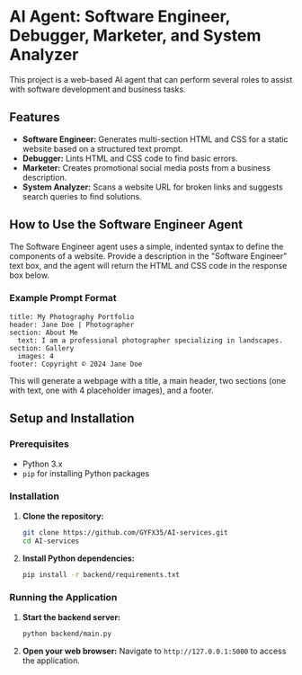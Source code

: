 # AI Agent: Software Engineer, Debugger, Marketer, and System Analyzer

This project is a web-based AI agent that can perform several roles to assist with software development and business tasks.

## Features

- **Software Engineer:** Generates multi-section HTML and CSS for a static website based on a structured text prompt.
- **Debugger:** Lints HTML and CSS code to find basic errors.
- **Marketer:** Creates promotional social media posts from a business description.
- **System Analyzer:** Scans a website URL for broken links and suggests search queries to find solutions.

## How to Use the Software Engineer Agent

The Software Engineer agent uses a simple, indented syntax to define the components of a website. Provide a description in the "Software Engineer" text box, and the agent will return the HTML and CSS code in the response box below.

### Example Prompt Format

```
title: My Photography Portfolio
header: Jane Doe | Photographer
section: About Me
  text: I am a professional photographer specializing in landscapes.
section: Gallery
  images: 4
footer: Copyright © 2024 Jane Doe
```

This will generate a webpage with a title, a main header, two sections (one with text, one with 4 placeholder images), and a footer.

## Setup and Installation

### Prerequisites
- Python 3.x
- `pip` for installing Python packages

### Installation

1. **Clone the repository:**
   ```bash
   git clone https://github.com/GYFX35/AI-services.git
   cd AI-services
   ```

2. **Install Python dependencies:**
   ```bash
   pip install -r backend/requirements.txt
   ```

### Running the Application

1. **Start the backend server:**
   ```bash
   python backend/main.py
   ```

2. **Open your web browser:**
   Navigate to `http://127.0.0.1:5000` to access the application.
